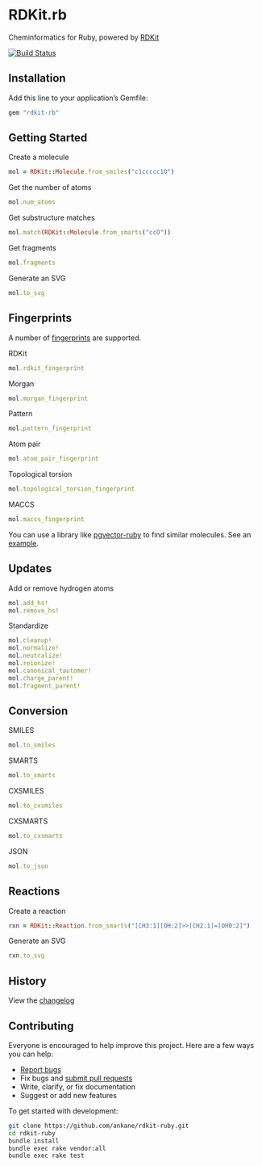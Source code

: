 # RDKit.rb

Cheminformatics for Ruby, powered by [RDKit](https://github.com/rdkit/rdkit)

[![Build Status](https://github.com/ankane/rdkit-ruby/actions/workflows/build.yml/badge.svg)](https://github.com/ankane/rdkit-ruby/actions)

## Installation

Add this line to your application’s Gemfile:

```ruby
gem "rdkit-rb"
```

## Getting Started

Create a molecule

```ruby
mol = RDKit::Molecule.from_smiles("c1ccccc1O")
```

Get the number of atoms

```ruby
mol.num_atoms
```

Get substructure matches

```ruby
mol.match(RDKit::Molecule.from_smarts("ccO"))
```

Get fragments

```ruby
mol.fragments
```

Generate an SVG

```ruby
mol.to_svg
```

## Fingerprints

A number of [fingerprints](https://www.rdkit.org/docs/RDKit_Book.html#additional-information-about-the-fingerprints) are supported.

RDKit

```ruby
mol.rdkit_fingerprint
```

Morgan

```ruby
mol.morgan_fingerprint
```

Pattern

```ruby
mol.pattern_fingerprint
```

Atom pair

```ruby
mol.atom_pair_fingerprint
```

Topological torsion

```ruby
mol.topological_torsion_fingerprint
```

MACCS

```ruby
mol.maccs_fingerprint
```

You can use a library like [pgvector-ruby](https://github.com/pgvector/pgvector-ruby) to find similar molecules. See an [example](https://github.com/pgvector/pgvector-ruby/blob/master/examples/rdkit/example.rb).

## Updates

Add or remove hydrogen atoms

```ruby
mol.add_hs!
mol.remove_hs!
```

Standardize

```ruby
mol.cleanup!
mol.normalize!
mol.neutralize!
mol.reionize!
mol.canonical_tautomer!
mol.charge_parent!
mol.fragment_parent!
```

## Conversion

SMILES

```ruby
mol.to_smiles
```

SMARTS

```ruby
mol.to_smarts
```

CXSMILES

```ruby
mol.to_cxsmiles
```

CXSMARTS

```ruby
mol.to_cxsmarts
```

JSON

```ruby
mol.to_json
```

## Reactions

Create a reaction

```ruby
rxn = RDKit::Reaction.from_smarts("[CH3:1][OH:2]>>[CH2:1]=[OH0:2]")
```

Generate an SVG

```ruby
rxn.to_svg
```

## History

View the [changelog](https://github.com/ankane/rdkit-ruby/blob/master/CHANGELOG.md)

## Contributing

Everyone is encouraged to help improve this project. Here are a few ways you can help:

- [Report bugs](https://github.com/ankane/rdkit-ruby/issues)
- Fix bugs and [submit pull requests](https://github.com/ankane/rdkit-ruby/pulls)
- Write, clarify, or fix documentation
- Suggest or add new features

To get started with development:

```sh
git clone https://github.com/ankane/rdkit-ruby.git
cd rdkit-ruby
bundle install
bundle exec rake vendor:all
bundle exec rake test
```
